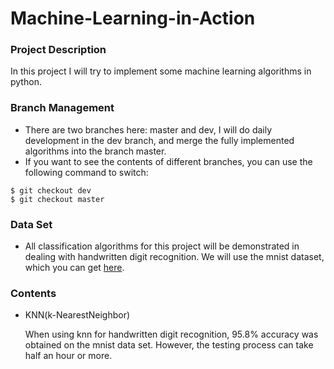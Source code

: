 # Machine-Learning-in-Action
### Project Description
In this project I will try to implement some machine learning algorithms in python.
### Branch Management
* There are two branches here: master and dev, I will do daily development in the dev branch, and merge the fully implemented algorithms into the branch master.
* If you want to see the contents of different branches, you can use the following command to switch:
```
$ git checkout dev
$ git checkout master
```
### Data Set
* All classification algorithms for this project will be demonstrated in dealing with handwritten digit recognition. We will use the mnist dataset, which you can get [here](http://yann.lecun.com/exdb/mnist/).

### Contents
* KNN(k-NearestNeighbor)
  
  When using knn for handwritten digit recognition, 95.8% accuracy was obtained on the mnist data set. However, the testing process can take half an hour or more.
  